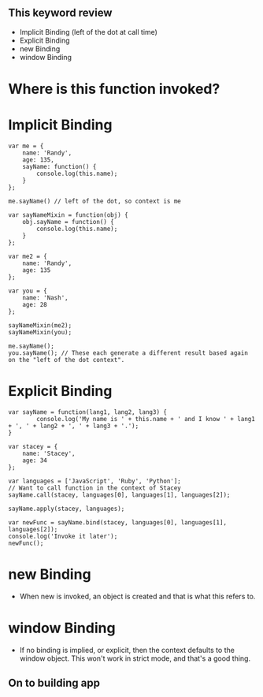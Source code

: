 ## This keyword review
- Implicit Binding (left of the dot at call time)
- Explicit Binding
- new Binding
- window Binding

# Where is this function invoked?

# Implicit Binding

```
var me = {
	name: 'Randy',
	age: 135,
	sayName: function() {
		console.log(this.name);
	}
};

me.sayName() // left of the dot, so context is me

var sayNameMixin = function(obj) {
	obj.sayName = function() {
		console.log(this.name);
	}
};

var me2 = {
	name: 'Randy',
	age: 135
};

var you = {
	name: 'Nash',
	age: 28
};

sayNameMixin(me2);
sayNameMixin(you);

me.sayName();
you.sayName(); // These each generate a different result based again on the "left of the dot context".
```

# Explicit Binding

```
var sayName = function(lang1, lang2, lang3) {
		console.log('My name is ' + this.name + ' and I know ' + lang1 + ', ' + lang2 + ', ' + lang3 + '.');
}

var stacey = {
	name: 'Stacey',
	age: 34
};

var languages = ['JavaScript', 'Ruby', 'Python'];
// Want to call function in the context of Stacey
sayName.call(stacey, languages[0], languages[1], languages[2]);

sayName.apply(stacey, languages);

var newFunc = sayName.bind(stacey, languages[0], languages[1], languages[2]);
console.log('Invoke it later');
newFunc();
```

# new Binding
 - When new is invoked, an object is created and that is what this refers to.


# window Binding
- If no binding is implied, or explicit, then the context defaults to the window object. This won't work in strict mode, and that's a good thing.

## On to building app
